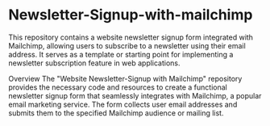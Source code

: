 # Newsletter-Signup-with-mailchimp

This repository contains a website newsletter signup form integrated with Mailchimp, allowing users to subscribe to a newsletter using their email address. It serves as a template or starting point for implementing a newsletter subscription feature in web applications.

Overview
The "Website Newsletter-Signup with Mailchimp" repository provides the necessary code and resources to create a functional newsletter signup form that seamlessly integrates with Mailchimp, a popular email marketing service. The form collects user email addresses and submits them to the specified Mailchimp audience or mailing list.
